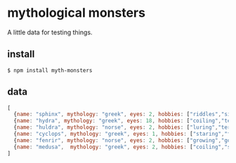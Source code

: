 # mythological monsters

A little data for testing things.

## install

    $ npm install myth-monsters

## data

```js
[
  {name: "sphinx", mythology: "greek", eyes: 2, hobbies: ["riddles","sitting","being a wonder"]},
  {name: "hydra", mythology: "greek", eyes: 18, hobbies: ["coiling","terrorizing","growing"]},
  {name: "huldra", mythology: "norse", eyes: 2, hobbies: ["luring","terrorizing"]},
  {name: "cyclops", mythology: "greek", eyes: 1, hobbies: ["staring","terrorizing"]},
  {name: "fenrir", mythology: "norse", eyes: 2, hobbies: ["growing","god-killing"]},
  {name: "medusa",  mythology: "greek", eyes: 2, hobbies: ["coiling","staring"]}
]
```
